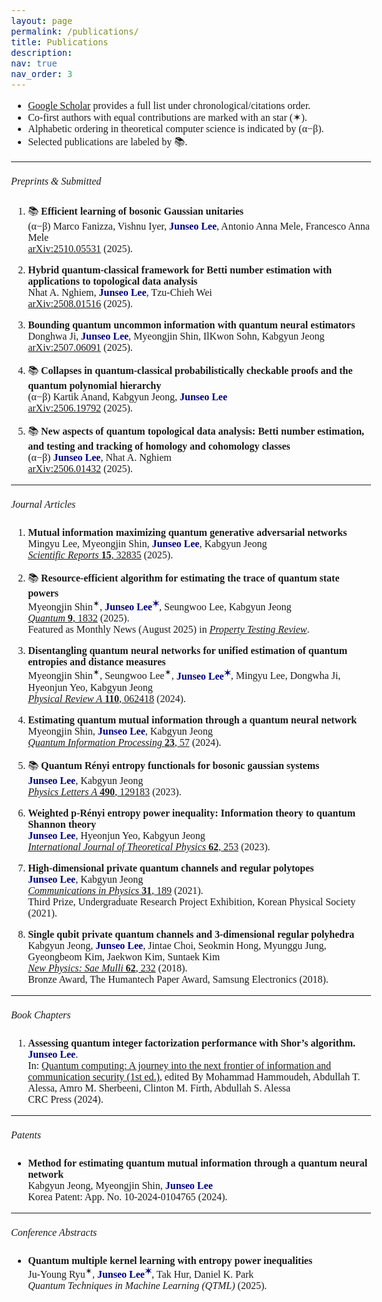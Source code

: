 ```yaml
---
layout: page
permalink: /publications/
title: Publications
description: 
nav: true
nav_order: 3
---
```

- [Google Scholar](https://scholar.google.co.kr/citations?user=mal5ZI8AAAAJ&hl=ko) provides a full list under chronological/citations order.
- Co-first authors with equal contributions are marked with an star (✶). 
- Alphabetic ordering in theoretical computer science is indicated by (α−β).
- Selected publications are labeled by :books:.

---
<html>
    <head>
        <link rel="preconnect" href="https://fonts.googleapis.com">
        <link rel="preconnect" href="https://fonts.gstatic.com" crossorigin>
        <link href="https://fonts.googleapis.com/css2?family=Bitter:ital,wght@0,100..900;1,100..900&display=swap" rel="stylesheet">
        <style>
            body {
                font-family: "Bitter", serif;
                font-optical-sizing: auto;
                font-weight: 350;
                font-size: 1rem;
            }
            strong, b {
            font-weight: 600;
            }
            h1 { font-weight: 450; }
            h2 { font-weight: 450; }
            h3 { font-weight: 450; }
            h4, h5, h6 { font-weight: 450; }
        </style>
    </head>
</html>

##### Preprints & Submitted
1. :books: <b>Efficient learning of bosonic Gaussian unitaries<br></b>
(α−β) Marco Fanizza, Vishnu Iyer, <b><span style="color:navy">Junseo Lee</span></b>, Antonio Anna Mele, Francesco Anna Mele<br>
[arXiv:2510.05531](https://arxiv.org/abs/2510.05531v1) (2025). <br>

1. <b>Hybrid quantum-classical framework for Betti number estimation with applications to topological data analysis<br></b>
Nhat A. Nghiem, <b><span style="color:navy">Junseo Lee</span></b>, Tzu-Chieh Wei<br>
[arXiv:2508.01516](https://arxiv.org/abs/2508.01516) (2025). <br>

1. <b>Bounding quantum uncommon information with quantum neural estimators<br></b>
Donghwa Ji, <b><span style="color:navy">Junseo Lee</span></b>, Myeongjin Shin, IlKwon Sohn, Kabgyun Jeong<br>
[arXiv:2507.06091](https://arxiv.org/abs/2507.06091) (2025). <br>

1. :books: <b>Collapses in quantum-classical probabilistically checkable proofs and the quantum polynomial hierarchy<br></b>
(α−β) Kartik Anand, Kabgyun Jeong, <b><span style="color:navy">Junseo Lee</span></b><br>
[arXiv:2506.19792](https://www.arxiv.org/abs/2506.19792) (2025). <br>

1. :books: <b>New aspects of quantum topological data analysis: Betti number estimation, and testing and tracking of homology and cohomology classes<br></b>
(α−β) <b><span style="color:navy">Junseo Lee</span></b>, Nhat A. Nghiem<br>
[arXiv:2506.01432](https://arxiv.org/abs/2506.01432) (2025). <br>

---
##### Journal Articles
1. <b>Mutual information maximizing quantum generative adversarial networks<br></b>
Mingyu Lee, Myeongjin Shin, <b><span style="color:navy">Junseo Lee</span></b>, Kabgyun Jeong<br>
[<i>Scientific Reports</i> <b>15</b>, 32835](https://doi.org/10.1038/s41598-025-18476-y) (2025). <br>

1. :books: <b>Resource-efficient algorithm for estimating the trace of quantum state powers<br></b>
Myeongjin Shin<sup>✶</sup>, <b><span style="color:navy">Junseo Lee<sup>✶</sup></span></b>, Seungwoo Lee, Kabgyun Jeong<br>
[<i>Quantum</i> <b>9</b>, 1832](https://quantum-journal.org/papers/q-2025-08-27-1832/) (2025). <br>
Featured as Monthly News (August 2025) in [<i>Property Testing Review</i>](https://ptreview.sublinear.info/2025/09/news-for-august-2025/).

1. <b>Disentangling quantum neural networks for unified estimation of quantum entropies and distance measures<br></b>
Myeongjin Shin<sup>✶</sup>, Seungwoo Lee<sup>✶</sup>, <b><span style="color:navy">Junseo Lee<sup>✶</sup></span></b>, Mingyu Lee, Dongwha Ji, Hyeonjun Yeo, Kabgyun Jeong<br>
[<i>Physical Review A</i> <b>110</b>, 062418](https://doi.org/10.1103/PhysRevA.110.062418) (2024).

1. <b>Estimating quantum mutual information through a quantum neural network<br></b>
Myeongjin Shin, <b><span style="color:navy">Junseo Lee</span></b>, Kabgyun Jeong<br>
[<i>Quantum Information Processing</i> <b>23</b>, 57](https://link.springer.com/article/10.1007/s11128-023-04253-1) (2024).

1. :books: <b>Quantum Rényi entropy functionals for bosonic gaussian systems<br></b>
<b><span style="color:navy">Junseo Lee</span></b>, Kabgyun Jeong<br>
[<i>Physics Letters A</i> <b>490</b>, 129183](https://doi.org/10.1016/j.physleta.2023.129183) (2023).

1. <b>Weighted p-Rényi entropy power inequality: Information theory to quantum Shannon theory<br></b>
<b><span style="color:navy">Junseo Lee</span></b>, Hyeonjun Yeo, Kabgyun Jeong<br>
[<i>International Journal of Theoretical Physics</i> <b>62</b>, 253](https://link.springer.com/article/10.1007/s10773-023-05512-8)  (2023).

1. <b>High-dimensional private quantum channels and regular polytopes<br></b>
<b><span style="color:navy">Junseo Lee</span></b>, Kabgyun Jeong<br>
[<i>Communications in Physics</i> <b>31</b>, 189](https://vjs.ac.vn/index.php/cip/article/view/15762) (2021).<br>
Third Prize, Undergraduate Research Project Exhibition, Korean Physical Society (2021).

1. <b>Single qubit private quantum channels and 3-dimensional regular polyhedra<br></b>
Kabgyun Jeong, <b><span style="color:navy">Junseo Lee</span></b>, Jintae Choi, Seokmin Hong, Myunggu Jung, Gyeongbeom Kim, Jaekwon Kim, Suntaek Kim<br>
[<i>New Physics: Sae Mulli</i> <b>62</b>, 232](https://doi.org/10.3938/NPSM.68.232) (2018).<br>
Bronze Award, The Humantech Paper Award, Samsung Electronics (2018).

---
##### Book Chapters
1. <b>Assessing quantum integer factorization performance with Shor’s algorithm.<br></b>
<b><span style="color:navy">Junseo Lee</span></b>.<br>
In: [Quantum computing: A journey into the next frontier of information and communication security (1st ed.)](https://www.routledge.com/Quantum-Computing-A-Journey-into-the-Next-Frontier-of-Information-and-Communication-Security/Hammoudeh-Essa-Sherbeeni-Firth-Essa/p/book/9781032757056?srsltid=AfmBOoqNa09YBBHmjHjIlwlGIfv61lL3UNJdQM0H-QLQWWd9cH7tG4oe), edited By Mohammad Hammoudeh, Abdullah T. Alessa, Amro M. Sherbeeni, Clinton M. Firth, Abdullah S. Alessa<br>
CRC Press (2024).

---
##### Patents
- <b>Method for estimating quantum mutual information through a quantum neural network<br></b>
Kabgyun Jeong, Myeongjin Shin, <b><span style="color:navy">Junseo Lee</span></b><br>
Korea Patent: App. No. 10-2024-0104765 (2024).

---
##### Conference Abstracts
- <b>Quantum multiple kernel learning with entropy power inequalities<br></b>
Ju-Young Ryu<sup>✶</sup>, <b><span style="color:navy">Junseo Lee<sup>✶</sup></span></b>, Tak Hur, Daniel K. Park<br>
<i>Quantum Techniques in Machine Learning (QTML)</i> (2025).